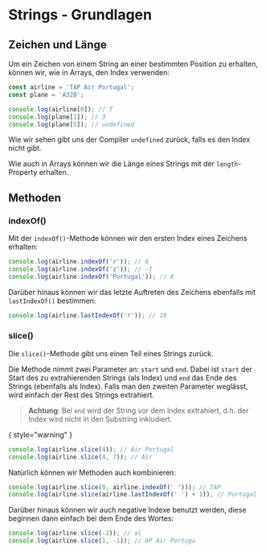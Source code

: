 # Strings - Grundlagen

## Zeichen und Länge

Um ein Zeichen von einem String an einer bestimmten Position zu erhalten, können wir, wie in Arrays, den Index verwenden:

````Javascript
const airline = 'TAP Air Portugal';
const plane = 'A320';

console.log(airline[0]); // T
console.log(plane[1]); // 3
console.log(plane[5]); // undefined
````

Wie wir sehen gibt uns der Compiler `undefined` zurück, falls es den Index nicht gibt.

Wie auch in Arrays können wir die Länge eines Strings mit der `length`-Property erhalten.

## Methoden

### indexOf()

Mit der `indexOf()`-Methode können wir den ersten Index eines Zeichens erhalten:

````Javascript
console.log(airline.indexOf('r')); // 6
console.log(airline.indexOf('z')); // -1
console.log(airline.indexOf('Portugal')); // 8
````

Darüber hinaus können wir das letzte Auftreten des Zeichens ebenfalls mit `lastIndexOf()` bestimmen:

````Javascript
console.log(airline.lastIndexOf('r')); // 10
````

### slice()

Die `slice()`-Methode gibt uns einen Teil eines Strings zurück. 

Die Methode nimmt zwei Parameter an: `start` und `end`. Dabei ist `start` der Start des zu extrahierenden Strings (als Index) und `end` das Ende des 
Strings (ebenfalls als Index). 
Falls man den zweiten Parameter weglässt, wird einfach der Rest des Strings extrahiert.

> **Achtung**: Bei `end` wird der String vor dem Index extrahiert, d.h. der Index wird nicht in den Substring inkludiert.

{ style="warning" }

````Javascript
console.log(airline.slice(4)); // Air Portugal
console.log(airline.slice(4, 7)); // Air
````

Natürlich können wir Methoden auch kombinieren:

````Javascript
console.log(airline.slice(0, airline.indexOf(' '))); // TAP
console.log(airline.slice(airline.lastIndexOf(' ') + 1)); // Portugal
````

Darüber hinaus können wir auch negative Indexe benutzt werden, diese beginnen dann einfach bei dem Ende des Wortes:

````Javascript
console.log(airline.slice(-2)); // al
console.log(airline.slice(1, -1)); // AP Air Portuga
````